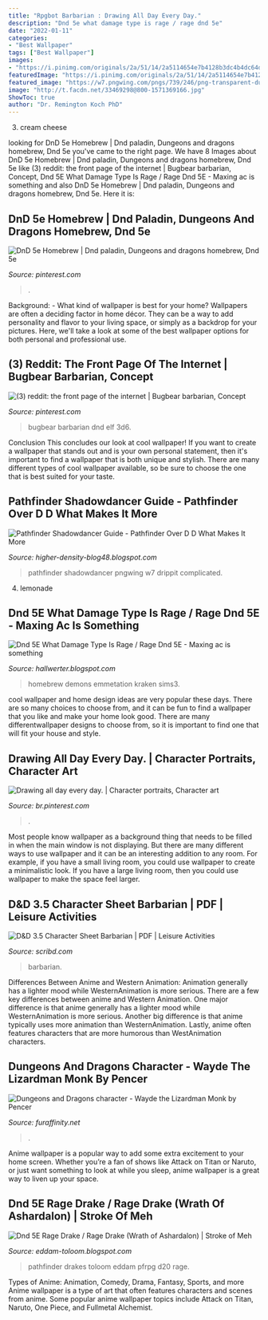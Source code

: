 ```yaml
---
title: "Rpgbot Barbarian : Drawing All Day Every Day."
description: "Dnd 5e what damage type is rage / rage dnd 5e"
date: "2022-01-11"
categories:
- "Best Wallpaper"
tags: ["Best Wallpaper"]
images:
- "https://i.pinimg.com/originals/2a/51/14/2a5114654e7b4128b3dc4b4dc64d9c15.png"
featuredImage: "https://i.pinimg.com/originals/2a/51/14/2a5114654e7b4128b3dc4b4dc64d9c15.png"
featured_image: "https://w7.pngwing.com/pngs/739/246/png-transparent-dungeon-fighter-online-shadow-dancer-youtube-elsword-video-game-dnf-game-cg-artwork-dragon.png"
image: "http://t.facdn.net/33469298@800-1571369166.jpg"
ShowToc: true
author: "Dr. Remington Koch PhD"
---
```



3. cream cheese 

	

		
looking for DnD 5e Homebrew | Dnd paladin, Dungeons and dragons homebrew, Dnd 5e you've came to the right page. We have 8 Images about DnD 5e Homebrew | Dnd paladin, Dungeons and dragons homebrew, Dnd 5e like (3) reddit: the front page of the internet | Bugbear barbarian, Concept, Dnd 5E What Damage Type Is Rage / Rage Dnd 5E - Maxing ac is something and also DnD 5e Homebrew | Dnd paladin, Dungeons and dragons homebrew, Dnd 5e. Here it is:
		
    
## DnD 5e Homebrew | Dnd Paladin, Dungeons And Dragons Homebrew, Dnd 5e

<img loading=lazy src="https://i.pinimg.com/736x/59/9b/1f/599b1fac807e44f3f53f38203ec5b4a5--paladin-sunlight.jpg" onerror="this.onerror=null;this.src='https://tse2.mm.bing.net/th?id=OIP._E0PJ8etBPk4Gufsx-t51wHaJl&amp;pid=15.1';" alt="DnD 5e Homebrew | Dnd paladin, Dungeons and dragons homebrew, Dnd 5e">

_Source: pinterest.com_

>. 

	

Background: - What kind of wallpaper is best for your home?
Wallpapers are often a deciding factor in home décor. They can be a way to add personality and flavor to your living space, or simply as a backdrop for your pictures. Here, we'll take a look at some of the best wallpaper options for both personal and professional use.

    
## (3) Reddit: The Front Page Of The Internet | Bugbear Barbarian, Concept

<img loading=lazy src="https://i.pinimg.com/736x/82/6f/76/826f7661d51bef07ac0aa8bd41f56ca2.jpg" onerror="this.onerror=null;this.src='https://tse3.mm.bing.net/th?id=OIP.y9bvkIFlp2mskvlFeMo03AHaIm&amp;pid=15.1';" alt="(3) reddit: the front page of the internet | Bugbear barbarian, Concept">

_Source: pinterest.com_

>bugbear barbarian dnd elf 3d6. 

	

Conclusion
This concludes our look at cool wallpaper! If you want to create a wallpaper that stands out and is your own personal statement, then it's important to find a wallpaper that is both unique and stylish. There are many different types of cool wallpaper available, so be sure to choose the one that is best suited for your taste.

    
## Pathfinder Shadowdancer Guide - Pathfinder Over D D What Makes It More

<img loading=lazy src="https://w7.pngwing.com/pngs/739/246/png-transparent-dungeon-fighter-online-shadow-dancer-youtube-elsword-video-game-dnf-game-cg-artwork-dragon.png" onerror="this.onerror=null;this.src='https://tse1.mm.bing.net/th?id=OIP.uk-5xyBlfZQP26csKFU_pwHaE1&amp;pid=15.1';" alt="Pathfinder Shadowdancer Guide - Pathfinder Over D D What Makes It More">

_Source: higher-density-blog48.blogspot.com_

>pathfinder shadowdancer pngwing w7 drippit complicated. 

	

4. lemonade 

    
## Dnd 5E What Damage Type Is Rage / Rage Dnd 5E - Maxing Ac Is Something

<img loading=lazy src="https://i.pinimg.com/originals/93/cd/81/93cd81681cc84b3320673d9f3334cfeb.png" onerror="this.onerror=null;this.src='https://tse3.mm.bing.net/th?id=OIP.iaFWG9V1qqWo-l2XRE1NuQAAAA&amp;pid=15.1';" alt="Dnd 5E What Damage Type Is Rage / Rage Dnd 5E - Maxing ac is something">

_Source: hallwerter.blogspot.com_

>homebrew demons emmetation kraken sims3. 

	

cool wallpaper and home design ideas are very popular these days. There are so many choices to choose from, and it can be fun to find a wallpaper that you like and make your home look good. There are many differentwallpaper designs to choose from, so it is important to find one that will fit your house and style.

    
## Drawing All Day Every Day. | Character Portraits, Character Art

<img loading=lazy src="https://i.pinimg.com/736x/8c/aa/28/8caa28c4b6f65a28eb66e18659719137.jpg" onerror="this.onerror=null;this.src='https://tse1.mm.bing.net/th?id=OIP.3ONrRwHRnhqmAfI3D1sa-AHaKe&amp;pid=15.1';" alt="Drawing all day every day. | Character portraits, Character art">

_Source: br.pinterest.com_

>. 

	

Most people know wallpaper as a background thing that needs to be filled in when the main window is not displaying. But there are many different ways to use wallpaper and it can be an interesting addition to any room. For example, if you have a small living room, you could use wallpaper to create a minimalistic look. If you have a large living room, then you could use wallpaper to make the space feel larger.

    
## D&amp;D 3.5 Character Sheet Barbarian | PDF | Leisure Activities

<img loading=lazy src="https://imgv2-2-f.scribdassets.com/img/document/256992685/149x198/8c94243e78/1542890757?v=1" onerror="this.onerror=null;this.src='https://tse2.mm.bing.net/th?id=OIP.8RwsXfervK59Kn2LtmyE8gAAAA&amp;pid=15.1';" alt="D&amp;D 3.5 Character Sheet Barbarian | PDF | Leisure Activities">

_Source: scribd.com_

>barbarian. 

	

Differences Between Anime and Western Animation: Animation generally has a lighter mood while WesternAnimation is more serious.
There are a few key differences between anime and Western Animation. One major difference is that anime generally has a lighter mood while WesternAnimation is more serious. Another big difference is that anime typically uses more animation than WesternAnimation. Lastly, anime often features characters that are more humorous than WestAnimation characters.

    
## Dungeons And Dragons Character - Wayde The Lizardman Monk By Pencer

<img loading=lazy src="http://t.facdn.net/33469298@800-1571369166.jpg" onerror="this.onerror=null;this.src='https://tse4.mm.bing.net/th?id=OIP.3RMDAqONNF2oeHCnaPmi1wHaEa&amp;pid=15.1';" alt="Dungeons and Dragons character - Wayde the Lizardman Monk by Pencer">

_Source: furaffinity.net_

>. 

	

Anime wallpaper is a popular way to add some extra excitement to your home screen. Whether you’re a fan of shows like Attack on Titan or Naruto, or just want something to look at while you sleep, anime wallpaper is a great way to liven up your space.

    
## Dnd 5E Rage Drake / Rage Drake (Wrath Of Ashardalon) | Stroke Of Meh

<img loading=lazy src="https://i.pinimg.com/originals/2a/51/14/2a5114654e7b4128b3dc4b4dc64d9c15.png" onerror="this.onerror=null;this.src='https://tse2.mm.bing.net/th?id=OIP.I-TxqUVO28MQRreRsxU0mQHaJ4&amp;pid=15.1';" alt="Dnd 5E Rage Drake / Rage Drake (Wrath of Ashardalon) | Stroke of Meh">

_Source: eddam-toloom.blogspot.com_

>pathfinder drakes toloom eddam pfrpg d20 rage. 

	

Types of Anime: Animation, Comedy, Drama, Fantasy, Sports, and more
Anime wallpaper is a type of art that often features characters and scenes from anime. Some popular anime wallpaper topics include Attack on Titan, Naruto, One Piece, and Fullmetal Alchemist.

